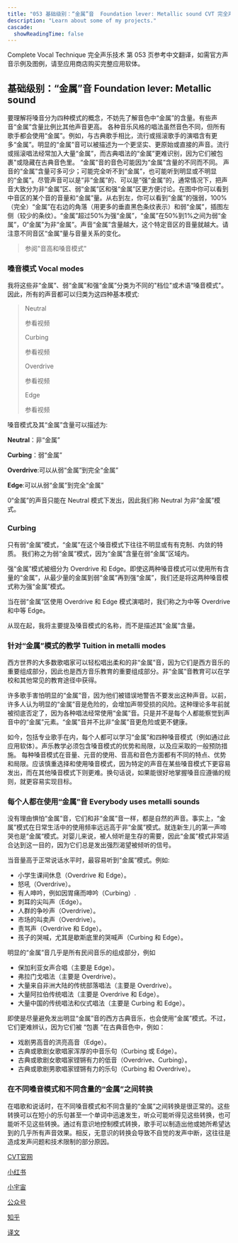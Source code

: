```yaml
---
title: "053 基础级别：“金属”音  Foundation lever: Metallic sound CVT 完全声乐技术中文翻译"
description: "Learn about some of my projects."
cascade:
  showReadingTime: false
---
```

Complete Vocal Technique 完全声乐技术 第 053 页参考中文翻译，如需官方声音示例及图例，请至应用商店购买完整应用软体。

## 基础级别：“金属”音 Foundation lever: Metallic sound

要理解将嗓音分为四种模式的概念，不妨先了解音色中“金属”的含量。有些声音“金属”含量比例比其他声音更高。
各种音乐风格的唱法虽然音色不同，但所有歌手都会使用“金属”。例如，与古典歌手相比，流行或摇滚歌手的演唱含有更多“金属”。明显的“金属”音可以被描述为一个更坚实、更原始或直接的声音。流行或摇滚唱法经常加入大量“金属”，而古典唱法的“金属”更难识别，因为它们被包裹"或隐藏在古典音色里。
“金属”音的音色可能因为“金属”含量的不同而不同。
声音的“金属”含量可多可少；可能完全听不到“金属”，也可能听到明显或不明显的“金属”。尽管声音可以是“非“金属”的、可以是“强“金属”的，通常情况下，把声音大致分为非“金属”区、弱“金属”区和强“金属”区更方便讨论。在图中你可以看到中音区的某个音的音量和“金属”量。从右到左，你可以看到“金属”的强弱，100%（完全）“金属”在右边的角落（用更多的垂直黑色条纹表示）和弱“金属”，插图左侧（较少的条纹）。“金属”超过50%为强“金属”，“金属”在50%到1%之间为弱“金属”，0“金属”为非“金属”。声音“金属”含量越大，这个特定音区的音量就越大。请注意不同音区“金属”量与音量关系的变化。

> 参阅"音高和嗓音模式"

### 嗓音模式 Vocal modes

我将这些非“金属”、弱“金属”和强“金属”分类为不同的"档位"或术语“嗓音模式"。因此，所有的声音都可以归类为这四种基本模式:

> Neutral
> 
> 参看视频
> 
> Curbing
> 
> 参看视频
> 
> Overdrive
> 
> 参看视频
> 
> Edge
> 
> 参看视频

嗓音模式及其“金属”含量可以描述为:

**Neutral**：非“金属”

**Curbing**：弱“金属”

**Overdrive**:可以从弱“金属”到完全“金属”

**Edge**:可以从弱“金属”到完全“金属”

0“金属”的声音只能在 Neutral 模式下发出，因此我们称 Neutral 为非“金属”模式。

### Curbing

只有弱“金属”模式，“金属”在这个嗓音模式下往往不明显或有有克制、内敛的特质。
我们称之为弱“金属”模式，因为“金属”含量在弱“金属”区域内。

强“金属”模式被细分为 Overdrive 和 Edge。即使这两种嗓音模式可以使用所有含量的“金属”，从最少量的金属到弱“金属”再到强“金属”，我们还是将这两种嗓音模式称为强“金属”模式。

当在弱“金属”区使用 Overdrive 和 Edge 模式演唱时，我们称之为中等 Overdrive 和中等 Edge。

从现在起，我将主要提及嗓音模式的名称，而不是描述其“金属”含量。

### 针对“金属”模式的教学 Tuition in metalli modes

西方世界的大多数歌唱家可以轻松唱出柔和的非“金属”音，因为它们是西方音乐的重要组成部分，因此也是西方音乐教育的重要组成部分。非“金属”音教育可以在学校和其他常见的教育途径中获得。

许多歌手害怕明显的“金属”音，因为他们被错误地警告不要发出这种声音。以前，许多人认为明显的“金属”音是危险的，会增加声带受损的风险。这种理论多年前就被彻底否定了，因为各种唱法经常使用“金属”音。只是并不是每个人都能察觉到声音中的“金属”元素。“金属”音并不比非“金属”音更危险或更不健康。

如今，包括专业歌手在内，每个人都可以学习“金属”和四种嗓音模式（例如通过此应用软体）。声乐教学必须包含嗓音模式的优势和局限，以及应采取的一般预防措施。
每种嗓音模式在音量、元音的使用、音高和音色方面都有不同的特点、优势和局限。应该慎重选择和使用嗓音模式，因为特定的声音在某些嗓音模式下更容易发出，而在其他嗓音模式下则更难。换句话说，如果能很好地掌握嗓音应遵循的规则，就更容易实现目标。

### 每个人都在使用“金属”音 Everybody uses metalli sounds

没有理由惧怕“金属”音，它们和非“金属”音一样，都是自然的声音。事实上，“金属”模式在日常生活中的使用频率远远高于非“金属”模式。就连新生儿的第一声啼哭也是“金属“模式。对婴儿来说，被人倾听是生存的需要，因此“金属”模式非常适合达到这一目的，因为它们总是发出强烈渴望被倾听的信号。

当音量高于正常说话水平时，最容易听到“金属”模式。例如:
- 小学生课间休息（Overdrive 和 Edge）。
- 怒吼（Overdrive）。
- 有人呻吟，例如因胃痛而呻吟（Curbing）.
- 刺耳的尖叫声（Edge）。
- 人群的争吵声（Overdrive）。
- 市场的叫卖声（Overdrive）。
- 责骂声（Overdrive 和 Edge）。
- 孩子的哭喊，尤其是歇斯底里的哭喊声（Curbing 和 Edge）。

明显的“金属”音几乎是所有民间音乐的组成部分，例如

- 保加利亚女声合唱（主要是 Edge）。
- 弗拉门戈唱法（主要是 Overdrive）。
- 大量来自非洲大陆的传统部落唱法（主要是 Overdrive）。
- 大量阿拉伯传统唱法（主要是 Overdrive 和 Edge）。
- 大量中国的传统唱法和仪式唱法（主要是 Curbing 和 Edge）。
  
即使是尽量避免发出明显“金属”音的西方古典音乐，也会使用“金属”模式。不过，它们更难辨认，因为它们被 “包裹 ”在古典音色中，例如：

- 戏剧男高音的洪亮高音（Edge）。
- 古典或歌剧女歌唱家浑厚的中音乐句（Curbing 或 Edge）。
- 古典或歌剧女歌唱家铿锵有力的低音（Overdrive、Curbing）。
- 古典或歌剧男歌唱家铿锵有力的乐句（Curbing 和 Overdrive）。

### 在不同嗓音模式和不同含量的“金属”之间转换

在唱歌和说话时，在不同嗓音模式和不同含量的“金属”之间转换是很正常的。这些转换可以在短小的乐句甚至一个单词中迅速发生，听众可能听得见这些转换，也可能听不见这些转换。通过有意识地控制模式转换，歌手可以制造出他或她所希望达到的几乎所有声音效果。相反，无意识的转换会导致不自觉的发声中断，这往往是造成发声问题和技术限制的部分原因。

[CVT官网](https://completevocalinstitute.com/complete-vocal-technique/)

[小红书](https://www.xiaohongshu.com/user/profile/627ff979000000002102aa68?xhsshare=CopyLink&appuid=627ff979000000002102aa68&apptime=1728791961)

[小宇宙](https://www.xiaoyuzhoufm.com/podcast/66be28dadb5e6d6bf99adc25)

[公众号](https://mp.weixin.qq.com/mp/appmsgalbum?action=getalbum&__biz=MzAxMjI3NzAxMg==&scene=1&album_id=3446246369961312256&count=3#wechat_redirect)



[知乎](https://www.zhihu.com/column/c_1825613276039491584)

[译文](https://euphia.github.io/zh-cn/posts/)